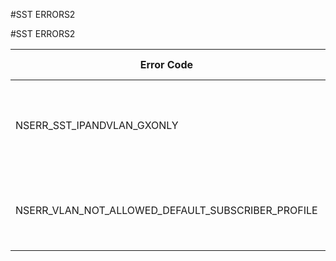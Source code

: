 #SST ERRORS2

#SST ERRORS2



<table><thead><tr><th>Error Code</th><th>Error Code(Decimal)</th><th>Error Code(Hex)</th><th>Error Message</th></tr></thead><tbody><tr><td>NSERR_SST_IPANDVLAN_GXONLY</td><td>3799</td><td>0xed7</td><td>IPANDVLAN keytype can only be set in GxOnly interface type mode.</td></tr><tr><td>NSERR_VLAN_NOT_ALLOWED_DEFAULT_SUBSCRIBER_PROFILE</td><td>3800</td><td>0xed8</td><td>VLAN ID is not allowed for the default subscriber profile.</td></tr></tbody></table>
